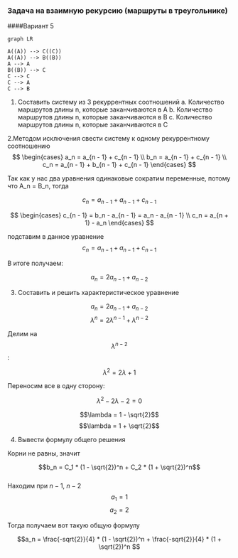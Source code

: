 
### Задача на взаимную рекурсию (маршруты в треугольнике)
####Вариант 5



```mermaid
graph LR

A((A)) --> C((C))
A((A)) --> B((B))
A --> A
B((B)) --> C
C --> C
C --> A
C --> B

```

1.	Составить систему из 3 рекуррентных соотношений 
a.	Количество маршрутов длины n, которые заканчиваются в A
b.	Количество маршрутов длины n, которые заканчиваются в B
c.	Количество маршрутов длины n, которые заканчиваются в C


	
2.Методом исключения свести систему к одному рекуррентному соотношению
$$
\begin{cases}
a_n = a_{n - 1} + c_{n - 1}
\\
b_n = a_{n - 1} + c_{n - 1}
\\
c_n = a_{n - 1} + b_{n - 1} + c_{n - 1}
\end{cases}
$$

Так как у нас два уравнения одинаковые сократим переменные, потому что A_n = B_n, тогда 

$$c_n = a_{n - 1} + a_{n - 1} + c_{n - 1}$$


$$
\begin{cases}
c_{n - 1} = b_n - a_{n - 1} = a_n - a_{n - 1}
\\
c_n = a_{n + 1} - a_n 
\end{cases}
$$

подставим в данное уравнение
$$c_n = a_{n - 1} + a_{n - 1} + c_{n - 1}$$


В итоге получаем:

$$a_n = 2a_{n-1} + a_{n-2}$$

3.	Составить и решить характеристическое уравнение

$$a_n = 2a_{n-1} + a_{n-2}$$
$$\lambda^n = 2\lambda^{n-1} + \lambda^{n-2}$$

Делим на $$\lambda^{n-2}$$:

$$\lambda^2 = 2\lambda + 1$$

Переносим все в одну сторону:

$$\lambda^2 - 2\lambda - 2 = 0$$

$$\lambda = 1 - \sqrt{2}$$
$$\lambda = 1 + \sqrt{2}$$

4. Вывести формулу общего решения

Корни не равны, значит 

$$b_n = C_1 * (1 - \sqrt{2})^n + C_2 * (1 + \sqrt{2})^n$$  
Находим при $n - 1$, $n - 2$ 
$$a_1 = 1$$
$$a_2 = 2$$

Тогда получаем вот такую общую формулу 

$$a_n = \frac{-sqrt{2}}{4} * (1 - \sqrt{2})^n + \frac{-sqrt{2}}{4} * (1 + \sqrt{2})^n $$

